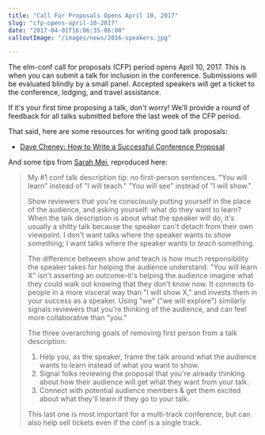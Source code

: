 ```yaml
---
title: "Call For Proposals Opens April 10, 2017"
slug: "cfp-opens-april-10-2017"
date: "2017-04-01T16:06:35-06:00"
calloutImage: "/images/news/2016-speakers.jpg"

---
```


The elm-conf call for proposals (CFP) period opens April 10, 2017.
This is when you can submit a talk for inclusion in the conference.
Submissions will be evaluated blindly by a small panel.
Accepted speakers will get a ticket to the conference, lodging, and travel assistance.

If it's your first time proposing a talk, don't worry!
We'll provide a round of feedback for all talks submitted before the last week of the CFP period.

<!--more-->

That said, here are some resources for writing good talk proposals:

- [Dave Cheney: How to Write a Successful Conference Proposal](https://dave.cheney.net/2017/02/12/how-to-write-a-successful-conference-proposal)

And some tips from [Sarah Mei](https://twitter.com/sarahmei/status/821924554779955200), reproduced here:

> My #1 conf talk description tip: no first-person sentences.
> "You will learn" instead of "I will teach."
> "You will see" instead of "I will show."
>
> Show reviewers that you're consciously putting yourself in the place of the audience, and asking yourself: what do they want to learn?
> When the talk description is about what the speaker will do, it's usually a shitty talk because the speaker can't detach from their own viewpoint.
> I don't want talks where the speaker wants to _show_ something; I want talks where the speaker wants to _teach_ something.
>
> The difference between show and teach is how much responsibility the speaker takes for helping the audience understand.
> "You will learn X" isn't asserting an outcome&ndash;it's helping the audience imagine what they could walk out knowing that they don't know now.
> It connects to people in a more visceral way than "I will show X," and invests them in your success as a speaker.
> Using "we" ("we will explore") similarly signals reviewers that you're thinking of the audience, and can feel more collaborative than "you."
>
> The three overarching goals of removing first person from a talk description:
>
> 1. Help you, as the speaker, frame the talk around what the audience wants to learn instead of what you want to show.
> 2. Signal folks reviewing the proposal that you're already thinking about how their audience will get what they want from your talk.
> 3. Connect with potential audience members & get them excited about what they'll learn if they go to your talk.
>
> This last one is most important for a multi-track conference, but can also help sell tickets even if the conf is a single track.
